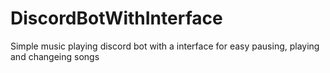 # DiscordBotWithInterface
Simple music playing discord bot with a interface for easy pausing, playing and changeing songs
